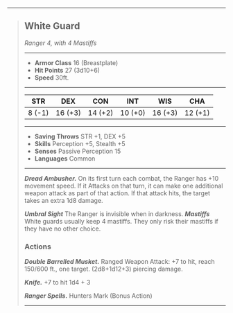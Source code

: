 ___
> ## White Guard
>*Ranger 4, with 4 Mastiffs*
> ___
> - **Armor Class** 16 (Breastplate)
> - **Hit Points** 27 (3d10+6)
> - **Speed** 30ft.
>___
>|STR|DEX|CON|INT|WIS|CHA|
>|:---:|:---:|:---:|:---:|:---:|:---:|
>|8 (-1)|16 (+3)|14 (+2)|10 (+0)|16 (+3)|12 (+1)|
>___
> - **Saving Throws** STR +1, DEX +5
> - **Skills** Perception +5, Stealth +5
> - **Senses** Passive Perception 15
> - **Languages** Common
> ___
> ***Dread Ambusher.*** On its first turn each combat, the Ranger has +10 movement speed. If it Attacks on that turn, it can make one additional weapon attack as part of that action. If that attack hits, the target takes an extra 1d8 damage.
>
> ***Umbral Sight*** The Ranger is invisible when in darkness.
> ***Mastiffs*** White guards usually keep 4 mastiffs. They only risk their mastiffs if they have no other choice.
>
>
> ### Actions
> ***Double Barrelled Musket.*** Ranged Weapon Attack: +7 to hit, reach 150/600 ft., one target. (2d8+1d12+3) piercing damage.
>
> ***Knife.*** +7 to hit 1d4 + 3
> 
> ***Ranger Spells.*** Hunters Mark (Bonus Action)
>___